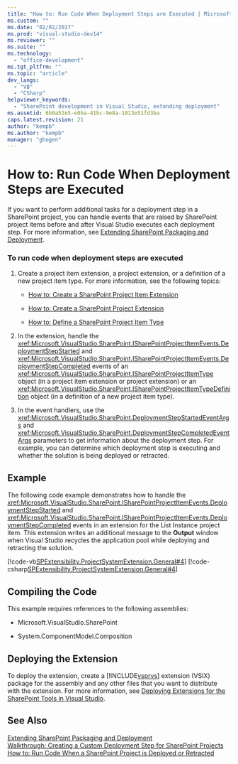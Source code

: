 ```yaml
---
title: "How to: Run Code When Deployment Steps are Executed | Microsoft Docs"
ms.custom: ""
ms.date: "02/02/2017"
ms.prod: "visual-studio-dev14"
ms.reviewer: ""
ms.suite: ""
ms.technology: 
  - "office-development"
ms.tgt_pltfrm: ""
ms.topic: "article"
dev_langs: 
  - "VB"
  - "CSharp"
helpviewer_keywords: 
  - "SharePoint development in Visual Studio, extending deployment"
ms.assetid: 6b0a52e5-e0ba-41bc-9e8a-1013e51fd3ba
caps.latest.revision: 21
author: "kempb"
ms.author: "kempb"
manager: "ghogen"
---
```

# How to: Run Code When Deployment Steps are Executed
  If you want to perform additional tasks for a deployment step in a SharePoint project, you can handle events that are raised by SharePoint project items before and after Visual Studio executes each deployment step. For more information, see [Extending SharePoint Packaging and Deployment](../sharepoint/extending-sharepoint-packaging-and-deployment.md).  
  
### To run code when deployment steps are executed  
  
1.  Create a project item extension, a project extension, or a definition of a new project item type. For more information, see the following topics:  
  
    -   [How to: Create a SharePoint Project Item Extension](../sharepoint/how-to-create-a-sharepoint-project-item-extension.md)  
  
    -   [How to: Create a SharePoint Project Extension](../sharepoint/how-to-create-a-sharepoint-project-extension.md)  
  
    -   [How to: Define a SharePoint Project Item Type](../sharepoint/how-to-define-a-sharepoint-project-item-type.md)  
  
2.  In the extension, handle the <xref:Microsoft.VisualStudio.SharePoint.ISharePointProjectItemEvents.DeploymentStepStarted> and <xref:Microsoft.VisualStudio.SharePoint.ISharePointProjectItemEvents.DeploymentStepCompleted> events of an <xref:Microsoft.VisualStudio.SharePoint.ISharePointProjectItemType> object (in a project item extension or project extension) or an <xref:Microsoft.VisualStudio.SharePoint.ISharePointProjectItemTypeDefinition> object (in a definition of a new project item type).  
  
3.  In the event handlers, use the <xref:Microsoft.VisualStudio.SharePoint.DeploymentStepStartedEventArgs> and <xref:Microsoft.VisualStudio.SharePoint.DeploymentStepCompletedEventArgs> parameters to get information about the deployment step. For example, you can determine which deployment step is executing and whether the solution is being deployed or retracted.  
  
## Example  
 The following code example demonstrates how to handle the <xref:Microsoft.VisualStudio.SharePoint.ISharePointProjectItemEvents.DeploymentStepStarted> and <xref:Microsoft.VisualStudio.SharePoint.ISharePointProjectItemEvents.DeploymentStepCompleted> events in an extension for the List Instance project item. This extension writes an additional message to the **Output** window when Visual Studio recycles the application pool while deploying and retracting the solution.  
  
 [!code-vb[SPExtensibility.ProjectSystemExtension.General#4](../sharepoint/codesnippet/VisualBasic/projectsystemexamples/extension/handledeploymentstepevents.vb#4)]
 [!code-csharp[SPExtensibility.ProjectSystemExtension.General#4](../sharepoint/codesnippet/CSharp/projectsystemexamples/extension/handledeploymentstepevents.cs#4)]  
  
## Compiling the Code  
 This example requires references to the following assemblies:  
  
-   Microsoft.VisualStudio.SharePoint  
  
-   System.ComponentModel.Composition  
  
## Deploying the Extension  
 To deploy the extension, create a [!INCLUDE[vsprvs](../sharepoint/includes/vsprvs-md.md)] extension (VSIX) package for the assembly and any other files that you want to distribute with the extension. For more information, see [Deploying Extensions for the SharePoint Tools in Visual Studio](../sharepoint/deploying-extensions-for-the-sharepoint-tools-in-visual-studio.md).  
  
## See Also  
 [Extending SharePoint Packaging and Deployment](../sharepoint/extending-sharepoint-packaging-and-deployment.md)   
 [Walkthrough: Creating a Custom Deployment Step for SharePoint Projects](../sharepoint/walkthrough-creating-a-custom-deployment-step-for-sharepoint-projects.md)   
 [How to: Run Code When a SharePoint Project is Deployed or Retracted](../sharepoint/how-to-run-code-when-a-sharepoint-project-is-deployed-or-retracted.md)  
  
  